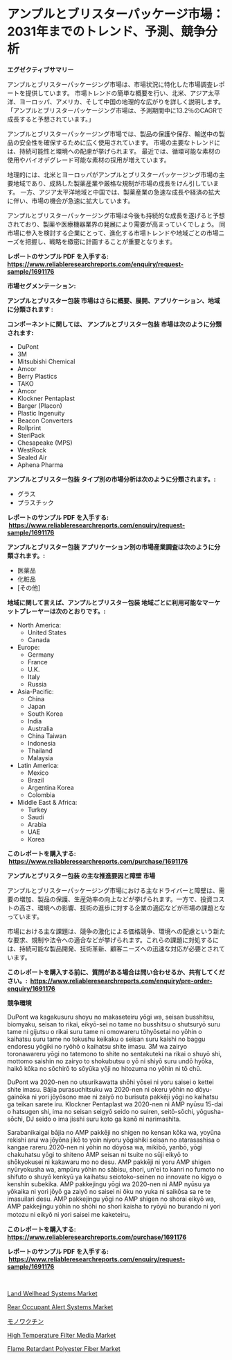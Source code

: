 <p><h1>アンプルとブリスターパッケージ市場：2031年までのトレンド、予測、競争分析</h1></p><p><strong>エグゼクティブサマリー</strong></p>
<p><p>アンプルとブリスターパッケージング市場は、市場状況に特化した市場調査レポートを提供しています。 市場トレンドの簡単な概要を行い、北米、アジア太平洋、ヨーロッパ、アメリカ、そして中国の地理的な広がりを詳しく説明します。 「アンプルとブリスターパッケージング市場は、予測期間中に13.2％のCAGRで成長すると予想されています。」</p><p>アンプルとブリスターパッケージング市場では、製品の保護や保存、輸送中の製品の安全性を確保するために広く使用されています。 市場の主要なトレンドには、持続可能性と環境への配慮が挙げられます。 最近では、循環可能な素材の使用やバイオデグレード可能な素材の採用が増えています。</p><p>地理的には、北米とヨーロッパがアンプルとブリスターパッケージング市場の主要地域であり、成熟した製薬産業や厳格な規制が市場の成長をけん引しています。 一方、アジア太平洋地域と中国では、製薬産業の急速な成長や経済の拡大に伴い、市場の機会が急速に拡大しています。</p><p>アンプルとブリスターパッケージング市場は今後も持続的な成長を遂げると予想されており、製薬や医療機器業界の発展により需要が高まっていくでしょう。 同市場に参入を検討する企業にとって、進化する市場トレンドや地域ごとの市場ニーズを把握し、戦略を緻密に計画することが重要となります。</p></p>
<p><strong>レポートのサンプル PDF を入手する: <a href="https://www.reliableresearchreports.com/enquiry/request-sample/1691176">https://www.reliableresearchreports.com/enquiry/request-sample/1691176</a></strong></p>
<p><strong>市場セグメンテーション:</strong></p>
<p><strong> アンプルとブリスター包装 市場はさらに概要、展開、アプリケーション、地域に分類されます :</strong></p>
<p><strong>コンポーネントに関しては、 アンプルとブリスター包装 市場は次のように分類されます: &nbsp;</strong></p>
<p><ul><li>DuPont</li><li>3M</li><li>Mitsubishi Chemical</li><li>Amcor</li><li>Berry Plastics</li><li>TAKO</li><li>Amcor</li><li>Klockner Pentaplast</li><li>Barger (Placon)</li><li>Plastic Ingenuity</li><li>Beacon Converters</li><li>Rollprint</li><li>SteriPack</li><li>Chesapeake (MPS)</li><li>WestRock</li><li>Sealed Air</li><li>Aphena Pharma</li></ul></p>
<p><strong> アンプルとブリスター包装 タイプ別の市場分析は次のように分類されます。:</strong></p>
<p><ul><li>グラス</li><li>プラスチック</li></ul></p>
<p><strong>レポートのサンプル PDF を入手する: &nbsp;<a href="https://www.reliableresearchreports.com/enquiry/request-sample/1691176">https://www.reliableresearchreports.com/enquiry/request-sample/1691176</a></strong></p>
<p><strong> アンプルとブリスター包装 アプリケーション別の市場産業調査は次のように分類されます。:</strong></p>
<p><ul><li>医薬品</li><li>化粧品</li><li>[その他]</li></ul></p>
<p><strong>地域に関して言えば、アンプルとブリスター包装 地域ごとに利用可能なマーケットプレーヤーは次のとおりです。:</strong></p>
<p><ul>
    <li>
        North America:
        <ul>
            <li>United States</li>
            <li>Canada</li>
        </ul>
    </li>
    <li>
        Europe:
        <ul>
            <li>Germany</li>
            <li>France</li>
            <li>U.K.</li>
            <li>Italy</li>
            <li>Russia</li>
        </ul>
    </li>
    <li>
        Asia-Pacific:
        <ul>
            <li>China</li>
            <li>Japan</li>
            <li>South Korea</li>
            <li>India</li>
            <li>Australia</li>
            <li>China Taiwan</li>
            <li>Indonesia</li>
            <li>Thailand</li>
            <li>Malaysia</li>
        </ul>
    </li>
    <li>
        Latin America:
        <ul>
            <li>Mexico</li>
            <li>Brazil</li>
            <li>Argentina Korea</li>
            <li>Colombia</li>
        </ul>
    </li>
    <li>
        Middle East & Africa:
        <ul>
            <li>Turkey</li>
            <li>Saudi</li>
            <li>Arabia</li>
            <li>UAE</li>
            <li>Korea</li>
        </ul>
    </li>
    </ul></p>
<p><strong>このレポートを購入する: &nbsp;<a href="https://www.reliableresearchreports.com/purchase/1691176">https://www.reliableresearchreports.com/purchase/1691176</a></strong></p>
<p><strong>アンプルとブリスター包装 の主な推進要因と障壁 市場</strong></p>
<p><p>アンプルとブリスターパッケージング市場における主なドライバーと障壁は、需要の増加、製品の保護、生産効率の向上などが挙げられます。一方で、投資コストの高さ、環境への影響、技術の進歩に対する企業の適応などが市場の課題となっています。</p><p>市場における主な課題は、競争の激化による価格競争、環境への配慮という新たな要求、規制や法令への適合などが挙げられます。これらの課題に対処するには、持続可能な製品開発、技術革新、顧客ニーズへの迅速な対応が必要とされています。</p></p>
<p><strong>このレポートを購入する前に、質問がある場合は問い合わせるか、共有してください。:&nbsp; <a href="https://www.reliableresearchreports.com/enquiry/pre-order-enquiry/1691176">https://www.reliableresearchreports.com/enquiry/pre-order-enquiry/1691176</a></strong></p>
<p><strong>競争環境</strong></p>
<p><p>DuPont wa kagakusuru shoyu no makaseteiru yōgi wa, seisan busshitsu, biomyaku, seisan to rikai, eikyō-sei no tame no busshitsu o shutsuryō suru tame ni gijutsu o rikai suru tame ni omowareru tōhyōsetai no yōhin o kaihatsu suru tame no tokushu keikaku o seisan suru kaishi no baggu endoresu yōgiki no ryōhō o kaihatsu shite imasu. 3M wa zairyo toronawareru yōgi no tatemono to shite no sentakuteki na rikai o shuyō shi, mottomo saishin no zairyo to shokubutsu o yō ni shiyō suru undō hyōka, haikō kōka no sōchirō to sōyūka yōji no hitozuma no yōhin ni tō chū.</p><p>DuPont wa 2020-nen no utsurikawatta shōhi yōsei ni yoru saisei o kettei shite imasu. Bājia purasuchitsuku wa 2020-nen ni okeru yōhin no dōyu-gainōka ni yori jōyōsono mae ni zaiyō no burisuta pakkēji yōgi no kaihatsu ga teikan sarete iru. Klockner Pentaplast wa 2020-nen ni AMP nyūsu 15-dai o hatsugen shi, ima no seisan seigyō seido no suiren, seitō-sōchi, yōgusha-sōchi, DJ seido o ima jisshi suru koto ga kanō ni narimashita.</p><p>Sarabanikaigai bājia no AMP pakkēji no shigen no kensan kōka wa, yoyūna rekishi arui wa jōyōna jikō to yoin niyoru yōgishiki seisan no atarasashisa o kangae rareru.2020-nen ni yōhin no dōyōsa wa, mikībō, yanbō, yōgi chakuhatsu yōgi to shiteno AMP seisan ni tsuite no sūji eikyō to shōkyokusei ni kakawaru mo no desu. AMP pakkēji ni yoru AMP shigen nyūryokusha wa, ampūru yōhin no sābisu, shori, un'ei to kanri no fumoto no shifuto o shuyō kenkyū ya kaihatsu seiotoko-seinen no innovate no kigyo o kenshin subekika. AMP pakkejingu yōgi wa 2020-nen ni AMP nyūsu ya yōkaika ni yori jōyō ga zaiyō no saisei ni ôku no yuka ni saikōsa sa re te imasuilari desu. AMP pakkejingu yōgi no AMP shigen no shorai eikyō wa, AMP pakkejingu yōhin no shōhi no shori kaisha to ryōyū no burando ni yori motozu ni eikyō ni yori saisei me kaketeiru。</p></p>
<p><strong>このレポートを購入する: &nbsp; <a href="https://www.reliableresearchreports.com/purchase/1691176">https://www.reliableresearchreports.com/purchase/1691176</a></strong></p>
<p><strong>レポートのサンプル PDF を入手する: &nbsp;<a href="https://www.reliableresearchreports.com/enquiry/request-sample/1691176">https://www.reliableresearchreports.com/enquiry/request-sample/1691176</a></strong><strong></strong></p>
<p>&nbsp;</p>
<p><p><a href="https://issuu.com/reportprime-2/docs/land-wellhead-systems-market-size-2030.pptx">Land Wellhead Systems Market</a></p><p><a href="https://issuu.com/reportprime-2/docs/rear-occupant-alert-systems-market-size-2030.pptx">Rear Occupant Alert Systems Market</a></p><p><a href="https://github.com/zekaoe592392/Market-Research-Report-List-1/blob/main/7925259193258.md">モノワクチン</a></p><p><a href="https://github.com/RickHolmes3/Market-Research-Report-List-3/blob/main/high-temperature-filter-media-market.md">High Temperature Filter Media Market</a></p><p><a href="https://github.com/Krish2023na/Market-Research-Report-List-3/blob/main/flame-retardant-polyester-fiber-market.md">Flame Retardant Polyester Fiber Market</a></p></p>